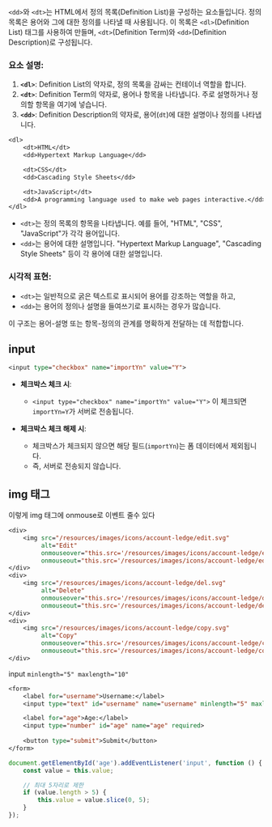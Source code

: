 

`<dd>`와 `<dt>`는 HTML에서 정의 목록(Definition List)을 구성하는 요소들입니다. 정의 목록은 용어와 그에 대한 정의를 나타낼 때 사용됩니다. 이 목록은 `<dl>`(Definition List) 태그를 사용하여 만들며, `<dt>`(Definition Term)와 `<dd>`(Definition Description)로 구성됩니다.

### 요소 설명:

1. **`<dl>`**: Definition List의 약자로, 정의 목록을 감싸는 컨테이너 역할을 합니다.
2. **`<dt>`**: Definition Term의 약자로, 용어나 항목을 나타냅니다. 주로 설명하거나 정의할 항목을 여기에 넣습니다.
3. **`<dd>`**: Definition Description의 약자로, 용어(`dt`)에 대한 설명이나 정의를 나타냅니다.


```jsp
<dl>
    <dt>HTML</dt>
    <dd>Hypertext Markup Language</dd>

    <dt>CSS</dt>
    <dd>Cascading Style Sheets</dd>

    <dt>JavaScript</dt>
    <dd>A programming language used to make web pages interactive.</dd>
</dl>

```


- `<dt>`는 정의 목록의 항목을 나타냅니다. 예를 들어, "HTML", "CSS", "JavaScript"가 각각 용어입니다.
- `<dd>`는 용어에 대한 설명입니다. "Hypertext Markup Language", "Cascading Style Sheets" 등이 각 용어에 대한 설명입니다.

### 시각적 표현:

- `<dt>`는 일반적으로 굵은 텍스트로 표시되어 용어를 강조하는 역할을 하고,
- `<dd>`는 용어의 정의나 설명을 들여쓰기로 표시하는 경우가 많습니다.

이 구조는 용어-설명 또는 항목-정의의 관계를 명확하게 전달하는 데 적합합니다.


## input


```jsp
<input type="checkbox" name="importYn" value="Y">
```

- **체크박스 체크 시**:
    
    - `<input type="checkbox" name="importYn" value="Y">` 이 체크되면 `importYn=Y`가 서버로 전송됩니다.
- **체크박스 체크 해제 시**:
    
    - 체크박스가 체크되지 않으면 해당 필드(`importYn`)는 폼 데이터에서 제외됩니다.
    - 즉, 서버로 전송되지 않습니다.


## img 태그



이렇게 img 태그에 onmouse로 이벤트 줄수 있다
```jsp
<div>  
    <img src="/resources/images/icons/account-ledge/edit.svg"  
         alt="Edit"  
         onmouseover="this.src='/resources/images/icons/account-ledge/edit-hover.svg'"  
         onmouseout="this.src='/resources/images/icons/account-ledge/edit.svg'">  
</div>  
<div>  
    <img src="/resources/images/icons/account-ledge/del.svg"  
         alt="Delete"  
         onmouseover="this.src='/resources/images/icons/account-ledge/del-hover.svg'"  
         onmouseout="this.src='/resources/images/icons/account-ledge/del.svg'">  
</div>  
<div>  
    <img src="/resources/images/icons/account-ledge/copy.svg"  
         alt="Copy"  
         onmouseover="this.src='/resources/images/icons/account-ledge/copy-hover.svg'"  
         onmouseout="this.src='/resources/images/icons/account-ledge/copy.svg'">  
</div>
```



input `minlength="5" maxlength="10"`

```jsp
<form>
    <label for="username">Username:</label>
    <input type="text" id="username" name="username" minlength="5" maxlength="10" required>

    <label for="age">Age:</label>
    <input type="number" id="age" name="age" required>
    
    <button type="submit">Submit</button>
</form>
```


```js
document.getElementById('age').addEventListener('input', function () {
    const value = this.value;

    // 최대 5자리로 제한
    if (value.length > 5) {
        this.value = value.slice(0, 5);
    }
});
```

